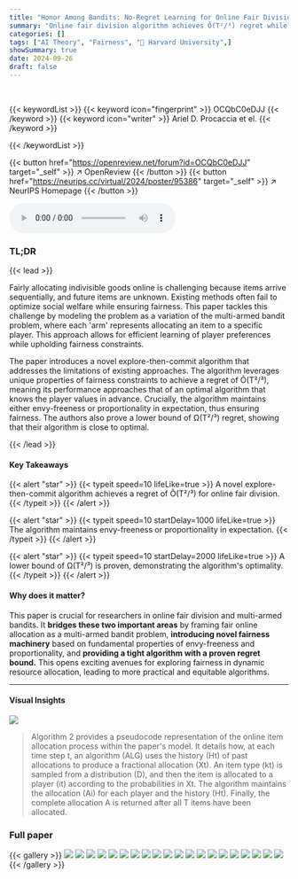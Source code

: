 ```yaml
---
title: "Honor Among Bandits: No-Regret Learning for Online Fair Division"
summary: "Online fair division algorithm achieves Õ(T²/³) regret while guaranteeing envy-freeness or proportionality in expectation, a result proven tight."
categories: []
tags: ["AI Theory", "Fairness", "🏢 Harvard University",]
showSummary: true
date: 2024-09-26
draft: false
---
```


<br>

{{< keywordList >}}
{{< keyword icon="fingerprint" >}} OCQbC0eDJJ {{< /keyword >}}
{{< keyword icon="writer" >}} Ariel D. Procaccia et el. {{< /keyword >}}
 
{{< /keywordList >}}

{{< button href="https://openreview.net/forum?id=OCQbC0eDJJ" target="_self" >}}
↗ OpenReview
{{< /button >}}
{{< button href="https://neurips.cc/virtual/2024/poster/95386" target="_self" >}}
↗ NeurIPS Homepage
{{< /button >}}


<audio controls>
    <source src="https://ai-paper-reviewer.com/OCQbC0eDJJ/podcast.wav" type="audio/wav">
    Your browser does not support the audio element.
</audio>


### TL;DR


{{< lead >}}

Fairly allocating indivisible goods online is challenging because items arrive sequentially, and future items are unknown. Existing methods often fail to optimize social welfare while ensuring fairness. This paper tackles this challenge by modeling the problem as a variation of the multi-armed bandit problem, where each 'arm' represents allocating an item to a specific player.  This approach allows for efficient learning of player preferences while upholding fairness constraints.

The paper introduces a novel explore-then-commit algorithm that addresses the limitations of existing approaches. The algorithm leverages unique properties of fairness constraints to achieve a regret of Õ(T²/³), meaning its performance approaches that of an optimal algorithm that knows the player values in advance.  Crucially, the algorithm maintains either envy-freeness or proportionality in expectation, thus ensuring fairness.  The authors also prove a lower bound of Ω(T²/³) regret, showing that their algorithm is close to optimal.

{{< /lead >}}


#### Key Takeaways

{{< alert "star" >}}
{{< typeit speed=10 lifeLike=true >}} A novel explore-then-commit algorithm achieves a regret of Õ(T²/³) for online fair division. {{< /typeit >}}
{{< /alert >}}

{{< alert "star" >}}
{{< typeit speed=10 startDelay=1000 lifeLike=true >}} The algorithm maintains envy-freeness or proportionality in expectation. {{< /typeit >}}
{{< /alert >}}

{{< alert "star" >}}
{{< typeit speed=10 startDelay=2000 lifeLike=true >}} A lower bound of Ω(T²/³) is proven, demonstrating the algorithm's optimality. {{< /typeit >}}
{{< /alert >}}

#### Why does it matter?
This paper is crucial for researchers in online fair division and multi-armed bandits.  It **bridges these two important areas** by framing fair online allocation as a multi-armed bandit problem, **introducing novel fairness machinery** based on fundamental properties of envy-freeness and proportionality, and **providing a tight algorithm with a proven regret bound.**  This opens exciting avenues for exploring fairness in dynamic resource allocation, leading to more practical and equitable algorithms.

------
#### Visual Insights





![](https://ai-paper-reviewer.com/OCQbC0eDJJ/tables_12_1.jpg)

> Algorithm 2 provides a pseudocode representation of the online item allocation process within the paper's model.  It details how, at each time step t, an algorithm (ALG) uses the history (Ht) of past allocations to produce a fractional allocation (Xt).  An item type (kt) is sampled from a distribution (D), and then the item is allocated to a player (it) according to the probabilities in Xt. The algorithm maintains the allocation (Ai) for each player and the history (Ht). Finally, the complete allocation A is returned after all T items have been allocated.





### Full paper

{{< gallery >}}
<img src="https://ai-paper-reviewer.com/OCQbC0eDJJ/1.png" class="grid-w50 md:grid-w33 xl:grid-w25" />
<img src="https://ai-paper-reviewer.com/OCQbC0eDJJ/2.png" class="grid-w50 md:grid-w33 xl:grid-w25" />
<img src="https://ai-paper-reviewer.com/OCQbC0eDJJ/3.png" class="grid-w50 md:grid-w33 xl:grid-w25" />
<img src="https://ai-paper-reviewer.com/OCQbC0eDJJ/4.png" class="grid-w50 md:grid-w33 xl:grid-w25" />
<img src="https://ai-paper-reviewer.com/OCQbC0eDJJ/5.png" class="grid-w50 md:grid-w33 xl:grid-w25" />
<img src="https://ai-paper-reviewer.com/OCQbC0eDJJ/6.png" class="grid-w50 md:grid-w33 xl:grid-w25" />
<img src="https://ai-paper-reviewer.com/OCQbC0eDJJ/7.png" class="grid-w50 md:grid-w33 xl:grid-w25" />
<img src="https://ai-paper-reviewer.com/OCQbC0eDJJ/8.png" class="grid-w50 md:grid-w33 xl:grid-w25" />
<img src="https://ai-paper-reviewer.com/OCQbC0eDJJ/9.png" class="grid-w50 md:grid-w33 xl:grid-w25" />
<img src="https://ai-paper-reviewer.com/OCQbC0eDJJ/10.png" class="grid-w50 md:grid-w33 xl:grid-w25" />
<img src="https://ai-paper-reviewer.com/OCQbC0eDJJ/11.png" class="grid-w50 md:grid-w33 xl:grid-w25" />
<img src="https://ai-paper-reviewer.com/OCQbC0eDJJ/12.png" class="grid-w50 md:grid-w33 xl:grid-w25" />
<img src="https://ai-paper-reviewer.com/OCQbC0eDJJ/13.png" class="grid-w50 md:grid-w33 xl:grid-w25" />
<img src="https://ai-paper-reviewer.com/OCQbC0eDJJ/14.png" class="grid-w50 md:grid-w33 xl:grid-w25" />
<img src="https://ai-paper-reviewer.com/OCQbC0eDJJ/15.png" class="grid-w50 md:grid-w33 xl:grid-w25" />
<img src="https://ai-paper-reviewer.com/OCQbC0eDJJ/16.png" class="grid-w50 md:grid-w33 xl:grid-w25" />
<img src="https://ai-paper-reviewer.com/OCQbC0eDJJ/17.png" class="grid-w50 md:grid-w33 xl:grid-w25" />
<img src="https://ai-paper-reviewer.com/OCQbC0eDJJ/18.png" class="grid-w50 md:grid-w33 xl:grid-w25" />
<img src="https://ai-paper-reviewer.com/OCQbC0eDJJ/19.png" class="grid-w50 md:grid-w33 xl:grid-w25" />
<img src="https://ai-paper-reviewer.com/OCQbC0eDJJ/20.png" class="grid-w50 md:grid-w33 xl:grid-w25" />
{{< /gallery >}}